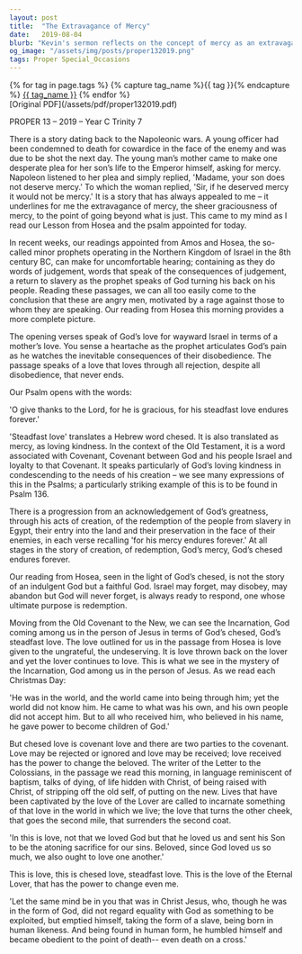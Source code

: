 ```yaml
---
layout: post
title:  "The Extravagance of Mercy"
date:   2019-08-04
blurb: "Kevin's sermon reflects on the concept of mercy as an extravagant, gracious act that goes beyond justice, drawing from the story of a mother's plea to Napoleon for her son and the biblical texts from Hosea and the Psalms. It emphasizes God's enduring love and mercy, the steadfast love (chesed) that persists despite human disobedience. The sermon connects this Old Testament theme to the New Covenant through Jesus' incarnation, highlighting the transformative power of God's love and the call for believers to embody this love in the world."
og_image: "/assets/img/posts/proper132019.png"
tags: Proper Special_Occasions
---    
```

<div class="tag-pills">
  {% for tag in page.tags %}
    {% capture tag_name %}{{ tag }}{% endcapture %}
    <a href="{{ site.baseurl }}/tag/{{ tag_name | slugify }}" class="tag-pill">{{ tag_name }}</a>
  {% endfor %}
</div>
[Original PDF](/assets/pdf/proper132019.pdf)

PROPER 13 – 2019 – Year C Trinity 7

There is a story dating back to the Napoleonic wars. A young officer had been condemned to death for cowardice in the face of the enemy and was due to be shot the next day. The young man’s mother came to make one desperate plea for her son’s life to the Emperor himself, asking for mercy. Napoleon listened to her plea and simply replied, 'Madame, your son does not deserve mercy.' To which the woman replied, 'Sir, if he deserved mercy it would not be mercy.' It is a story that has always appealed to me – it underlines for me the extravagance of mercy, the sheer graciousness of mercy, to the point of going beyond what is just. This came to my mind as I read our Lesson from Hosea and the psalm appointed for today.

In recent weeks, our readings appointed from Amos and Hosea, the so-called minor prophets operating in the Northern Kingdom of Israel in the 8th century BC, can make for uncomfortable hearing; containing as they do words of judgement, words that speak of the consequences of judgement, a return to slavery as the prophet speaks of God turning his back on his people. Reading these passages, we can all too easily come to the conclusion that these are angry men, motivated by a rage against those to whom they are speaking. Our reading from Hosea this morning provides a more complete picture.

The opening verses speak of God’s love for wayward Israel in terms of a mother’s love. You sense a heartache as the prophet articulates God’s pain as he watches the inevitable consequences of their disobedience. The passage speaks of a love that loves through all rejection, despite all disobedience, that never ends.

Our Psalm opens with the words:

'O give thanks to the Lord, for he is gracious,
for his steadfast love endures forever.'

'Steadfast love' translates a Hebrew word chesed. It is also translated as mercy, as loving kindness. In the context of the Old Testament, it is a word associated with Covenant, Covenant between God and his people Israel and loyalty to that Covenant. It speaks particularly of God’s loving kindness in condescending to the needs of his creation – we see many expressions of this in the Psalms; a particularly striking example of this is to be found in Psalm 136.

There is a progression from an acknowledgement of God’s greatness, through his acts of creation, of the redemption of the people from slavery in Egypt, their entry into the land and their preservation in the face of their enemies, in each verse recalling 'for his mercy endures forever.' At all stages in the story of creation, of redemption, God’s mercy, God’s chesed endures forever.

Our reading from Hosea, seen in the light of God’s chesed, is not the story of an indulgent God but a faithful God. Israel may forget, may disobey, may abandon but God will never forget, is always ready to respond, one whose ultimate purpose is redemption.

Moving from the Old Covenant to the New, we can see the Incarnation, God coming among us in the person of Jesus in terms of God’s chesed, God’s steadfast love. The love outlined for us in the passage from Hosea is love given to the ungrateful, the undeserving. It is love thrown back on the lover and yet the lover continues to love. This is what we see in the mystery of the Incarnation, God among us in the person of Jesus. As we read each Christmas Day:

'He was in the world, and the world came into being through him; yet the world did not know him. He came to what was his own, and his own people did not accept him. But to all who received him, who believed in his name, he gave power to become children of God.'

But chesed love is covenant love and there are two parties to the covenant. Love may be rejected or ignored and love may be received; love received has the power to change the beloved. The writer of the Letter to the Colossians, in the passage we read this morning, in language reminiscent of baptism, talks of dying, of life hidden with Christ, of being raised with Christ, of stripping off the old self, of putting on the new. Lives that have been captivated by the love of the Lover are called to incarnate something of that love in the world in which we live; the love that turns the other cheek, that goes the second mile, that surrenders the second coat.

'In this is love, not that we loved God but that he loved us and sent his Son to be the atoning sacrifice for our sins. Beloved, since God loved us so much, we also ought to love one another.'

This is love, this is chesed love, steadfast love. This is the love of the Eternal Lover, that has the power to change even me.

'Let the same mind be in you that was in Christ Jesus,
who, though he was in the form of God,
did not regard equality with God
as something to be exploited,
but emptied himself,
taking the form of a slave,
being born in human likeness.
And being found in human form,
he humbled himself
and became obedient to the point of death--
even death on a cross.'
